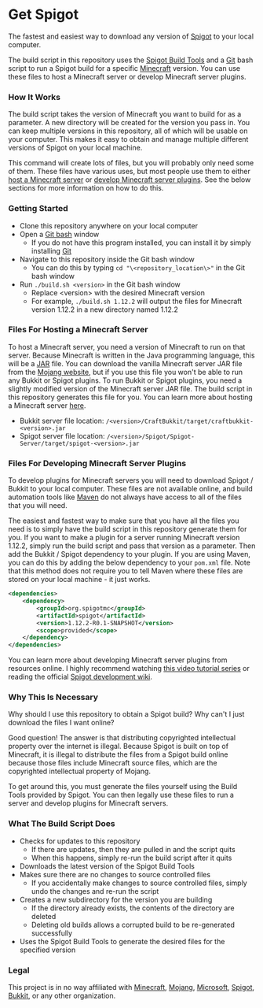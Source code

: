 # Get Spigot

The fastest and easiest way to download any version of [Spigot](https://www.spigotmc.org/) to your local computer.

The build script in this repository uses the [Spigot Build Tools](https://www.spigotmc.org/wiki/buildtools/) and a [Git](https://git-scm.com/) bash script to run a Spigot build for a specific [Minecraft](https://minecraft.net) version. You can use these files to host a Minecraft server or develop Minecraft server plugins.

### How It Works

The build script takes the version of Minecraft you want to build for as a parameter. A new directory will be created for the version you pass in. You can keep multiple versions in this repository, all of which will be usable on your computer. This makes it easy to obtain and manage multiple different versions of Spigot on your local machine.

This command will create lots of files, but you will probably only need some of them. These files have various uses, but most people use them to either [host a Minecraft server](/#Files-For-Hosting-a-Minecraft-Server) or [develop Minecraft server plugins](/#Files-For-Developing-Minecraft-Server-Plugins). See the below sections for more information on how to do this.

### Getting Started

- Clone this repository anywhere on your local computer
- Open a [Git bash](https://superuser.com/questions/1053633/what-is-git-bash-for-windows-anyway#1053657) window
  - If you do not have this program installed, you can install it by simply installing [Git](https://git-scm.com/downloads)
- Navigate to this repository inside the Git bash window
  - You can do this by typing `cd "\<repository_location\>"` in the Git bash window
- Run `./build.sh <version>` in the Git bash window
  - Replace \<version\> with the desired Minecraft version
  - For example, `./build.sh 1.12.2` will output the files for Minecraft version 1.12.2 in a new directory named 1.12.2

### Files For Hosting a Minecraft Server

To host a Minecraft server, you need a version of Minecraft to run on that server. Because Minecraft is written in the Java programming language, this will be a [JAR](https://en.wikipedia.org/wiki/JAR_(file_format)) file. You can download the vanilla Minecraft server JAR file from the [Mojang website](https://minecraft.net/en-us/download/server/), but if you use this file you won't be able to run any Bukkit or Spigot plugins. To run Bukkit or Spigot plugins, you need a slightly modified version of the Minecraft server JAR file. The build script in this repository generates this file for you. You can learn more about hosting a Minecraft server [here](https://minecraft.gamepedia.com/Tutorials/Setting_up_a_server).

- Bukkit server file location: `/<version>/CraftBukkit/target/craftbukkit-<version>.jar`
- Spigot server file location: `/<version>/Spigot/Spigot-Server/target/spigot-<version>.jar`

### Files For Developing Minecraft Server Plugins

To develop plugins for Minecraft servers you will need to download Spigot / Bukkit to your local computer. These files are not available online, and build automation tools like [Maven](https://maven.apache.org/) do not always have access to all of the files that you will need.

The easiest and fastest way to make sure that you have all the files you need is to simply have the build script in this repository generate them for you. If you want to make a plugin for a server running Minecraft version 1.12.2, simply run the build script and pass that version as a parameter. Then add the Bukkit / Spigot dependency to your plugin. If you are using Maven, you can do this by adding the below dependency to your `pom.xml` file. Note that this method does not require you to tell Maven where these files are stored on your local machine - it just works.

``` XML
<dependencies>
    <dependency>
        <groupId>org.spigotmc</groupId>
        <artifactId>spigot</artifactId>
        <version>1.12.2-R0.1-SNAPSHOT</version>
        <scope>provided</scope>
    </dependency>
</dependencies>
```

You can learn more about developing Minecraft server plugins from resources online. I highly recommend watching [this video tutorial series](https://www.youtube.com/watch?v=7dyopdta7ZI&list=PLKDE2sUUNmsv6RYCCu74sCKbETWdManka) or reading the official [Spigot development wiki](https://www.spigotmc.org/wiki/spigot-plugin-development/).

### Why This Is Necessary

Why should I use this repository to obtain a Spigot build? Why can't I just download the files I want online?

Good question! The answer is that distributing copyrighted intellectual property over the internet is illegal. Because Spigot is built on top of Minecraft, it is illegal to distribute the files from a Spigot build online because those files include Minecraft source files, which are the copyrighted intellectual property of Mojang.

To get around this, you must generate the files yourself using the Build Tools provided by Spigot. You can then legally use these files to run a server and develop plugins for Minecraft servers.

### What The Build Script Does

- Checks for updates to this repository
  - If there are updates, then they are pulled in and the script quits
  - When this happens, simply re-run the build script after it quits
- Downloads the latest version of the Spigot Build Tools
- Makes sure there are no changes to source controlled files
  - If you accidentally make changes to source controlled files, simply undo the changes and re-run the script
- Creates a new subdirectory for the version you are building
  - If the directory already exists, the contents of the directory are deleted
  - Deleting old builds allows a corrupted build to be re-generated successfully
- Uses the Spigot Build Tools to generate the desired files for the specified version

### Legal

This project is in no way affiliated with [Minecraft](https://minecraft.net), [Mojang](https://mojang.com), [Microsoft](https://www.microsoft.com/en-us/), [Spigot](https://www.spigotmc.org/), [Bukkit](https://bukkit.org/), or any other organization.
